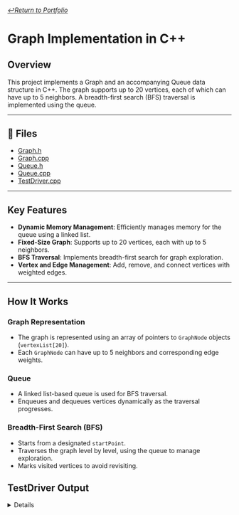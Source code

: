 ###### [↩️Return to Portfolio](https://github.com/EricDelgado993/Portfolio)
# Graph Implementation in C++

## **Overview**
This project implements a Graph and an accompanying Queue data structure in C++. The graph supports up to 20 vertices, each of which can have up to 5 neighbors. A breadth-first search (BFS) traversal is implemented using the queue.

---

## 📂 **Files**
- [Graph.h](https://github.com/EricDelgado993/Graph/blob/master/Graph/Graph.h)
- [Graph.cpp](https://github.com/EricDelgado993/Graph/blob/master/Graph/Graph.cpp)
- [Queue.h](https://github.com/EricDelgado993/Graph/blob/master/Graph/Queue.h)
- [Queue.cpp](https://github.com/EricDelgado993/Graph/blob/master/Graph/Queue.cpp)
- [TestDriver.cpp](https://github.com/EricDelgado993/Graph/blob/master/Graph/TestDriver.cpp)

---

## **Key Features**
- **Dynamic Memory Management**: Efficiently manages memory for the queue using a linked list.
- **Fixed-Size Graph**: Supports up to 20 vertices, each with up to 5 neighbors.
- **BFS Traversal**: Implements breadth-first search for graph exploration.
- **Vertex and Edge Management**: Add, remove, and connect vertices with weighted edges.

---

## **How It Works**

### **Graph Representation**
- The graph is represented using an array of pointers to `GraphNode` objects (`vertexList[20]`).
- Each `GraphNode` can have up to 5 neighbors and corresponding edge weights.

### **Queue**
- A linked list-based queue is used for BFS traversal.
- Enqueues and dequeues vertices dynamically as the traversal progresses.

### **Breadth-First Search (BFS)**
- Starts from a designated `startPoint`.
- Traverses the graph level by level, using the queue to manage exploration.
- Marks visited vertices to avoid revisiting.

## **TestDriver Output**
<details>
  
```
Adding Vertex 0: Pass
Adding Vertex 1: Pass
Adding Vertex 2: Pass
Adding Vertex 3: Pass
Adding Vertex 4: Pass
Adding Duplicate Vertex 0: Pass
Adding Edge (0, 4): Pass
Adding Edge (0, 1): Pass
Adding Edge (0, 3): Pass
Adding Edge (1, 2): Pass
Adding Edge (1, 3): Pass
Adding Edge (2, 3): Pass
Adding Edge (3, 4): Pass
Searching for Vertex 3: Pass
Searching for Vertex 5: Fail
BFS to Find Vertex 2: Pass
BFS to Find Vertex 5: Fail
Testing isEmpty() after adding vertices: Pass
Removing Vertex 3: Pass
Removing Vertex 3 Again: Fail
Searching for Removed Vertex 3: Fail
```

</details>
